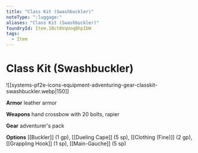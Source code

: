 ```yaml
---
title: "Class Kit (Swashbuckler)"
noteType: ":luggage:"
aliases: "Class Kit (Swashbuckler)"
foundryId: Item.1Bct8VqUoqBhpIbW
tags:
  - Item
---
```


# Class Kit (Swashbuckler)
![[systems-pf2e-icons-equipment-adventuring-gear-classkit-swashbuckler.webp|150]]

**Armor** leather armor

**Weapons** hand crossbow with 20 bolts, rapier

**Gear** adventurer's pack

**Options** [[Buckler]] (1 gp), [[Dueling Cape]] (5 sp), [[Clothing (Fine)]] (2 gp), [[Grappling Hook]] (1 sp), [[Main-Gauche]] (5 sp)
